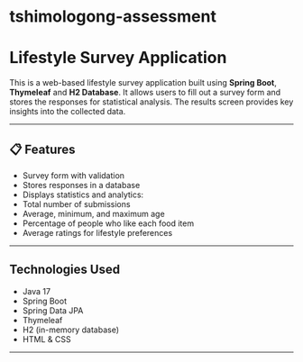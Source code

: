 # tshimologong-assessment

# Lifestyle Survey Application

This is a web-based lifestyle survey application built using **Spring Boot**, **Thymeleaf** and **H2 Database**. It allows users to fill out a survey form and stores the responses for statistical analysis. The results screen provides key insights into the collected data.

---

## 📋 Features

-  Survey form with validation
-  Stores responses in a database
-  Displays statistics and analytics:
  - Total number of submissions
  - Average, minimum, and maximum age
  - Percentage of people who like each food item
  - Average ratings for lifestyle preferences

---

##  Technologies Used

- Java 17
- Spring Boot
- Spring Data JPA
- Thymeleaf
- H2 (in-memory database)
- HTML & CSS

---

